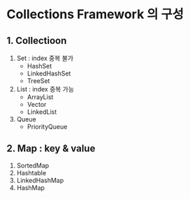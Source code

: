 # Collections Framework 의 구성

## 1. Collectioon

1. Set : index 중복 불가
    - HashSet
    - LinkedHashSet
    - TreeSet
2. List : index 중복 가능
    - ArrayList
    - Vector
    - LinkedList
3. Queue
    - PriorityQueue

## 2. Map : key & value

1. SortedMap
2. Hashtable
3. LinkedHashMap
4. HashMap